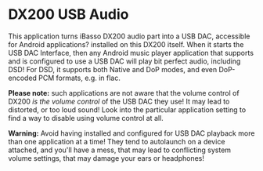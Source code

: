 # DX200 USB Audio
This application turns iBasso DX200 audio part into a USB DAC, accessible for Android applications? installed on this DX200 itself. When it starts the USB DAC Interface, then any Android music player application that supports and is configured to use a USB DAC will play bit perfect audio, including DSD! For DSD, it supports both Native and DoP modes, and even DoP-encoded PCM formats, e.g. in flac.

**Please note:** such applications are not aware that the volume control of DX200 _is the volume control_ of the USB DAC they use! It may lead to distorted, or too loud sound! Look into the particular application setting to find a way to disable using volume control at all.

**Warning:** Avoid having installed and configured for USB DAC playback more than one application at a time! They tend to autolaunch on a device attached, and you\'ll have a mess, that may lead to conflicting system volume settings, that may damage your ears or headphones!
